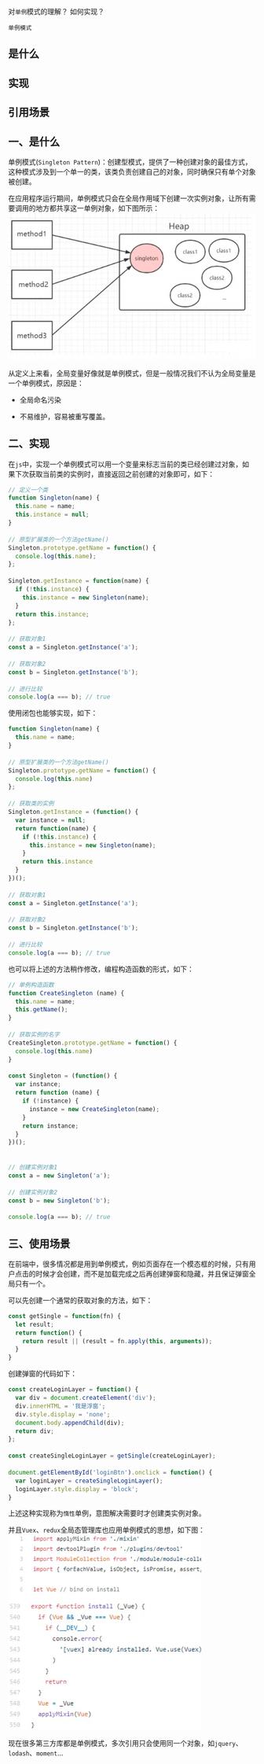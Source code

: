 对`单例`模式的理解？
如何实现？

`单例模式`
## 是什么
## 实现
## 引用场景

## 一、是什么

单例模式(`Singleton Pattern`)：创建型模式，提供了一种创建对象的最佳方式，这种模式涉及到一个单一的类，该类负责创建自己的对象，同时确保只有单个对象被创建。

在应用程序运行期间，单例模式只会在全局作用域下创建一次实例对象，让所有需要调用的地方都共享这一单例对象，如下图所示：
![单例对象](../images/设计模式/对单例模式的理解和如何实现/1.png)

从定义上来看，全局变量好像就是单例模式，但是一般情况我们不认为全局变量是一个单例模式，原因是：

- 全局命名污染

- 不易维护，容易被重写覆盖。

## 二、实现

在`js`中，实现一个单例模式可以用一个变量来标志当前的类已经创建过对象，如果下次获取当前类的实例时，直接返回之前创建的对象即可，如下：
```js
// 定义一个类
function Singleton(name) {
  this.name = name;
  this.instance = null;
}

// 原型扩展类的一个方法getName()
Singleton.prototype.getName = function() {
  console.log(this.name);
};

Singleton.getInstance = function(name) {
  if (!this.instance) {
    this.instance = new Singleton(name);
  }
  return this.instance;
};

// 获取对象1
const a = Singleton.getInstance('a');

// 获取对象2
const b = Singleton.getInstance('b');

// 进行比较
console.log(a === b); // true
```

使用闭包也能够实现，如下：
```js
function Singleton(name) {
  this.name = name;
}

// 原型扩展类的一个方法getName()
Singleton.prototype.getName = function() {
  console.log(this.name)
};

// 获取类的实例
Singleton.getInstance = (function() {
  var instance = null;
  return function(name) {
    if (!this.instance) {
      this.instance = new Singleton(name);
    }
    return this.instance
  }
})();

// 获取对象1
const a = Singleton.getInstance('a');

// 获取对象2
const b = Singleton.getInstance('b');

// 进行比较
console.log(a === b); // true
```
也可以将上述的方法稍作修改，编程构造函数的形式，如下：
```js
// 单例构造函数
function CreateSingleton (name) {
  this.name = name;
  this.getName();
}

// 获取实例的名字
CreateSingleton.prototype.getName = function() {
  console.log(this.name)
}

const Singleton = (function() {
  var instance;
  return function (name) {
    if (!instance) {
      instance = new CreateSingleton(name);
    }
    return instance;
  }
})();


// 创建实例对象1
const a = new Singleton('a');

// 创建实例对象2
const b = new Singleton('b');

console.log(a === b); // true
```

## 三、使用场景

在前端中，很多情况都是用到单例模式，例如页面存在一个模态框的时候，只有用户点击的时候才会创建，而不是加载完成之后再创建弹窗和隐藏，并且保证弹窗全局只有一个。

可以先创建一个通常的获取对象的方法，如下：
```js
const getSingle = function(fn) {
  let result;
  return function() {
    return result || (result = fn.apply(this, arguments));
  }
}
```
创建弹窗的代码如下：
```js
const createLoginLayer = function() {
  var div = document.createElement('div');
  div.innerHTML = '我是浮窗';
  div.style.display = 'none';
  document.body.appendChild(div);
  return div;
};

const createSingleLoginLayer = getSingle(createLoginLayer);

document.getElementById('loginBtn').onclick = function() {
  var loginLayer = createSingleLoginLayer();
  loginLayer.style.display = 'block';
}
```
上述这种实现称为`惰性`单例，意图解决需要时才创建类实例对象。

并且`Vuex`、`redux`全局态管理库也应用单例模式的思想，如下图：
![vuex 和 redux 全局状态管理 也是 用了 单例模式](../images/设计模式/对单例模式的理解和如何实现/2.png)

现在很多第三方库都是单例模式，多次引用只会使用同一个对象，如`jquery`、`lodash`、`moment`...